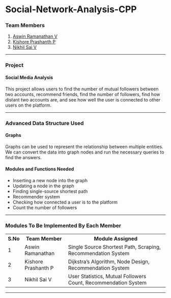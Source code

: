 # Social-Network-Analysis-CPP
### **Team Members**
1. [Aswin Ramanathan V](https://github.com/AswinRam4433)
2. [Kishore Prashanth P](https://github.com/KishorePrashanthP)
3. [Nikhil Sai V](https://github.com/NikhilSaiV)
***
### **Project**
#### **Social Media Analysis**
This project allows users to find the number of mutual followers between two accounts, recommend friends, find the number of followers, find how distant two accounts are, and see how well the user is connected to other users on the platform.
***
### **Advanced Data Structure Used**
#### **Graphs**
Graphs can be used to represent the relationship between multiple entities. We can convert the data into graph nodes and run the necessary queries to find the answers.
#### **Modules and Functions Needed**
<ul>
  <li>Inserting a new node into the graph</li>
  <li>Updating a node in the graph</li>
  <li>Finding single-source shortest path</li>
  <li>Recommender system</li>
  <li>Checking how connected a user is to the platform</li>
  <li>Count the number of followers</li>
</ul>
<hr>
<h3>Modules To Be Implemented By Each Member</h3>
<table>
  <tr>
    <th>S.No</th>
    <th>Team Member</th>
    <th>Module Assigned</th>
  </tr>
  <tr>
    <td>1</td>
    <td>Aswin Ramanathan</td>
    <td>Single Source Shortest Path, Scraping, Recommendation System</td>
  </tr>
  <tr>
    <td>2</td>
    <td>Kishore Prashanth P</td>
    <td>Dijkstra’s Algorithm, Node Design, Recommendation System</td>
  </tr>
  <tr>
    <td>3</td>
    <td>Nikhil Sai V</td>
    <td>User Statistics, Mutual Followers Count, Recommendation System</td>
  </tr>
  </table>
  <hr>
